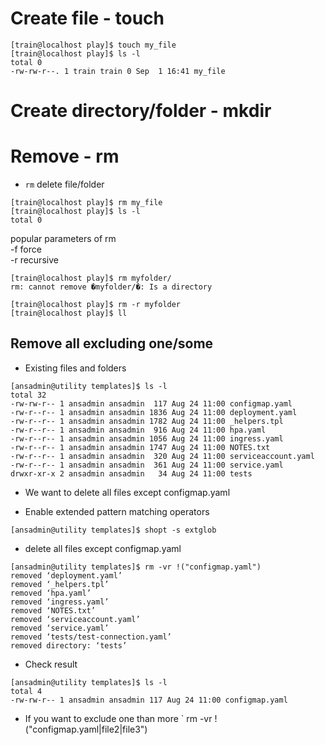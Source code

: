 # Create file - touch
```
[train@localhost play]$ touch my_file
[train@localhost play]$ ls -l
total 0
-rw-rw-r--. 1 train train 0 Sep  1 16:41 my_file
```

# Create directory/folder - mkdir

# Remove - rm
- `rm` delete file/folder  
```
[train@localhost play]$ rm my_file
[train@localhost play]$ ls -l
total 0
```
popular parameters of rm   
-f force   
-r recursive  
```
[train@localhost play]$ rm myfolder/
rm: cannot remove �myfolder/�: Is a directory

[train@localhost play]$ rm -r myfolder
[train@localhost play]$ ll
```
## Remove all excluding one/some
- Existing files and folders
```
[ansadmin@utility templates]$ ls -l
total 32
-rw-rw-r-- 1 ansadmin ansadmin  117 Aug 24 11:00 configmap.yaml
-rw-r--r-- 1 ansadmin ansadmin 1836 Aug 24 11:00 deployment.yaml
-rw-r--r-- 1 ansadmin ansadmin 1782 Aug 24 11:00 _helpers.tpl
-rw-r--r-- 1 ansadmin ansadmin  916 Aug 24 11:00 hpa.yaml
-rw-r--r-- 1 ansadmin ansadmin 1056 Aug 24 11:00 ingress.yaml
-rw-r--r-- 1 ansadmin ansadmin 1747 Aug 24 11:00 NOTES.txt
-rw-r--r-- 1 ansadmin ansadmin  320 Aug 24 11:00 serviceaccount.yaml
-rw-r--r-- 1 ansadmin ansadmin  361 Aug 24 11:00 service.yaml
drwxr-xr-x 2 ansadmin ansadmin   34 Aug 24 11:00 tests
```
- We want to delete all files except configmap.yaml

- Enable  extended pattern matching operators 
```
[ansadmin@utility templates]$ shopt -s extglob
```
- delete all files except configmap.yaml
```
[ansadmin@utility templates]$ rm -vr !("configmap.yaml")
removed ‘deployment.yaml’
removed ‘_helpers.tpl’
removed ‘hpa.yaml’
removed ‘ingress.yaml’
removed ‘NOTES.txt’
removed ‘serviceaccount.yaml’
removed ‘service.yaml’
removed ‘tests/test-connection.yaml’
removed directory: ‘tests’
```
- Check result
```
[ansadmin@utility templates]$ ls -l
total 4
-rw-rw-r-- 1 ansadmin ansadmin 117 Aug 24 11:00 configmap.yaml
```

- If you want to exclude one than more
` rm -vr !("configmap.yaml|file2|file3")